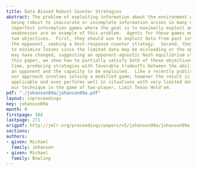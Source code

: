 ```yaml
---
title: Data Biased Robust Counter Strategies
abstract: The problem of exploiting information about the environment while still
  being robust to inaccurate or incomplete information arises in many domains. Competitive
  imperfect information games where the goal is to maximally exploit an unknown opponent's
  weaknesses are an example of this problem.  Agents for these games must balance
  two objectives.  First, they should aim to exploit data from past interactions with
  the opponent, seeking a best-response counter strategy.  Second, they should aim
  to minimize losses since the limited data may be misleading or the opponent's strategy
  may have changed, suggesting an opponent-agnostic Nash equilibrium strategy.  In
  this paper, we show how to partially satisfy both of these objectives at the same
  time, producing strategies with favorable tradeoffs between the ability to exploit
  an opponent and the capacity to be exploited.  Like a recently published technique,
  our approach involves solving a modified game; however the result is more generally
  applicable and even performs well in situations with very limited data.  We evaluate
  our technique in the game of two-player, Limit Texas Hold'em.
pdf: "./johanson09a/johanson09a.pdf"
layout: inproceedings
key: johanson09a
month: 0
firstpage: 264
lastpage: 271
origpdf: http://jmlr.org/proceedings/papers/v5/johanson09a/johanson09a.pdf
sections: 
authors:
- given: Michael
  family: Johanson
- given: Michael
  family: Bowling
---
```

